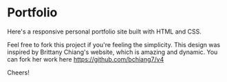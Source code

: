 # Portfolio

Here's a responsive personal portfolio site built with HTML and CSS. 

Feel free to fork this project if you're feeling the simplicity. This design was inspired by Brittany Chiang's website, which is amazing and dynamic. You can fork her work here https://github.com/bchiang7/v4


Cheers!

